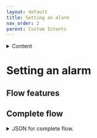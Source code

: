 ```yaml
---
layout: default
title: Setting an alarm
nav_order: 2
parent: Custom Intents
---
```


<details close markdown="block">
  <summary>
    Content
  </summary>
  {: .text-delta }
1. TOC
{:toc}
</details>

# Setting an alarm

## Flow features

## Complete flow

<!--- flowimage --->

<details close markdown="block">
  <summary>
    JSON for complete flow.
  </summary>

<!--- JSON --->